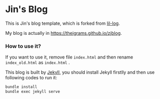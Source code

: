 # Jin's Blog

This is Jin's blog template, which is forked from [lil-log](https://github.com/lilianweng/lil-log).

My blog is actually in https://theigrams.github.io/zjblog.



### How to use it?

If you want to use it, remove file `index.html` and then rename `index_old.html` as `index.html` .

This blog is built by [Jekyll](https://jekyllrb.com/), you should install Jekyll firstlly and then use following codes to run it:

```bash
bundle install
bundle exec jekyll serve
```

